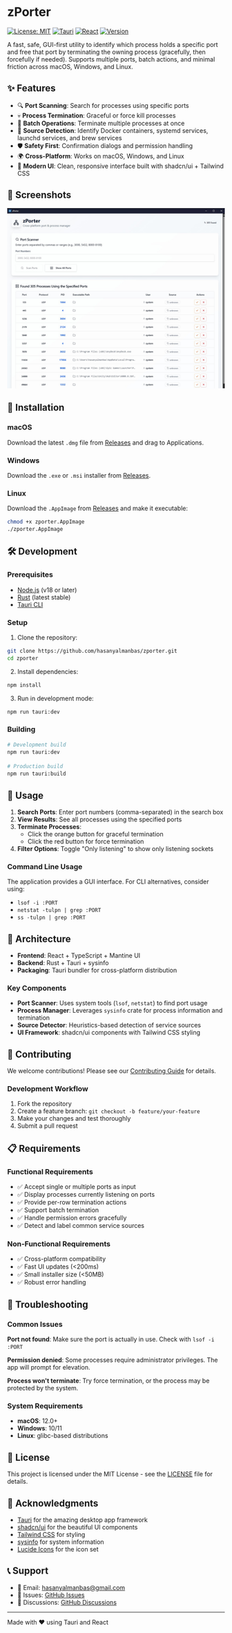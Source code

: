# zPorter

[![License: MIT](https://img.shields.io/badge/License-MIT-yellow.svg)](https://opensource.org/licenses/MIT)
[![Tauri](https://img.shields.io/badge/Tauri-2.0-24C8DB)](https://tauri.app/)
[![React](https://img.shields.io/badge/React-19.1-61DAFB)](https://reactjs.org/)
[![Version](https://img.shields.io/badge/version-1.0.0-blue.svg)]()

A fast, safe, GUI-first utility to identify which process holds a specific port and free that port by terminating the owning process (gracefully, then forcefully if needed). Supports multiple ports, batch actions, and minimal friction across macOS, Windows, and Linux.

## ✨ Features

- 🔍 **Port Scanning**: Search for processes using specific ports
- 💀 **Process Termination**: Graceful or force kill processes
- 🔄 **Batch Operations**: Terminate multiple processes at once
- 🎯 **Source Detection**: Identify Docker containers, systemd services, launchd services, and brew services
- 🛡️ **Safety First**: Confirmation dialogs and permission handling
- 🌍 **Cross-Platform**: Works on macOS, Windows, and Linux
- 🎨 **Modern UI**: Clean, responsive interface built with shadcn/ui + Tailwind CSS

## 📸 Screenshots

![Main Interface](screenshots/main-interface.png)

## 🚀 Installation

### macOS

Download the latest `.dmg` file from [Releases](https://github.com/hasanyalmanbas/zporter/releases) and drag to Applications.

### Windows

Download the `.exe` or `.msi` installer from [Releases](https://github.com/hasanyalmanbas/zporter/releases).

### Linux

Download the `.AppImage` from [Releases](https://github.com/hasanyalmanbas/zporter/releases) and make it executable:

```bash
chmod +x zporter.AppImage
./zporter.AppImage
```

## 🛠️ Development

### Prerequisites

- [Node.js](https://nodejs.org/) (v18 or later)
- [Rust](https://rustup.rs/) (latest stable)
- [Tauri CLI](https://tauri.app/v1/guides/getting-started/prerequisites)

### Setup

1. Clone the repository:
```bash
git clone https://github.com/hasanyalmanbas/zporter.git
cd zporter
```

2. Install dependencies:
```bash
npm install
```

3. Run in development mode:
```bash
npm run tauri:dev
```

### Building

```bash
# Development build
npm run tauri:dev

# Production build
npm run tauri:build
```

## 📖 Usage

1. **Search Ports**: Enter port numbers (comma-separated) in the search box
2. **View Results**: See all processes using the specified ports
3. **Terminate Processes**:
   - Click the orange button for graceful termination
   - Click the red button for force termination
4. **Filter Options**: Toggle "Only listening" to show only listening sockets

### Command Line Usage

The application provides a GUI interface. For CLI alternatives, consider using:
- `lsof -i :PORT`
- `netstat -tulpn | grep :PORT`
- `ss -tulpn | grep :PORT`

## 🔧 Architecture

- **Frontend**: React + TypeScript + Mantine UI
- **Backend**: Rust + Tauri + sysinfo
- **Packaging**: Tauri bundler for cross-platform distribution

### Key Components

- **Port Scanner**: Uses system tools (`lsof`, `netstat`) to find port usage
- **Process Manager**: Leverages `sysinfo` crate for process information and termination
- **Source Detector**: Heuristics-based detection of service sources
- **UI Framework**: shadcn/ui components with Tailwind CSS styling

## 🤝 Contributing

We welcome contributions! Please see our [Contributing Guide](CONTRIBUTING.md) for details.

### Development Workflow

1. Fork the repository
2. Create a feature branch: `git checkout -b feature/your-feature`
3. Make your changes and test thoroughly
4. Submit a pull request

## 📋 Requirements

### Functional Requirements
- ✅ Accept single or multiple ports as input
- ✅ Display processes currently listening on ports
- ✅ Provide per-row termination actions
- ✅ Support batch termination
- ✅ Handle permission errors gracefully
- ✅ Detect and label common service sources

### Non-Functional Requirements
- ✅ Cross-platform compatibility
- ✅ Fast UI updates (<200ms)
- ✅ Small installer size (<50MB)
- ✅ Robust error handling

## 🐛 Troubleshooting

### Common Issues

**Port not found**: Make sure the port is actually in use. Check with `lsof -i :PORT`

**Permission denied**: Some processes require administrator privileges. The app will prompt for elevation.

**Process won't terminate**: Try force termination, or the process may be protected by the system.

### System Requirements

- **macOS**: 12.0+
- **Windows**: 10/11
- **Linux**: glibc-based distributions

## 📄 License

This project is licensed under the MIT License - see the [LICENSE](LICENSE) file for details.

## 🙏 Acknowledgments

- [Tauri](https://tauri.app/) for the amazing desktop app framework
- [shadcn/ui](https://ui.shadcn.com/) for the beautiful UI components
- [Tailwind CSS](https://tailwindcss.com/) for styling
- [sysinfo](https://crates.io/crates/sysinfo) for system information
- [Lucide Icons](https://lucide.dev/) for the icon set

## 📞 Support

- 📧 Email: hasanyalmanbas@gmail.com
- 🐛 Issues: [GitHub Issues](https://github.com/hasanyalmanbas/zporter/issues)
- 💬 Discussions: [GitHub Discussions](https://github.com/hasanyalmanbas/zporter/discussions)

---

Made with ❤️ using Tauri and React
